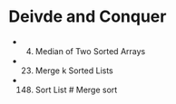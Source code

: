 # Deivde and Conquer



- 4. Median of Two Sorted Arrays

- 23. Merge k Sorted Lists

- 148. Sort List                # Merge sort